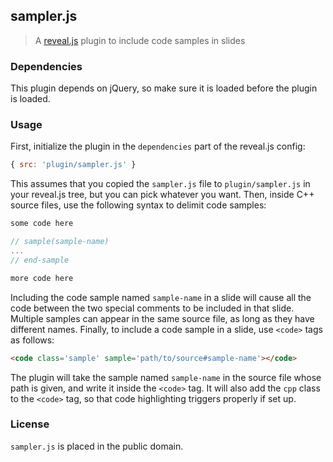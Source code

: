 ## sampler.js
> A [reveal.js][] plugin to include code samples in slides


### Dependencies
This plugin depends on jQuery, so make sure it is loaded before the plugin is
loaded.


### Usage
First, initialize the plugin in the `dependencies` part of the reveal.js config:

```js
{ src: 'plugin/sampler.js' }
```

This assumes that you copied the `sampler.js` file to `plugin/sampler.js` in
your reveal.js tree, but you can pick whatever you want. Then, inside C++
source files, use the following syntax to delimit code samples:

```c++
some code here

// sample(sample-name)
...
// end-sample

more code here
```

Including the code sample named `sample-name` in a slide will cause all
the code between the two special comments to be included in that slide.
Multiple samples can appear in the same source file, as long as they have
different names. Finally, to include a code sample in a slide, use `<code>`
tags as follows:

```html
<code class='sample' sample='path/to/source#sample-name'></code>
```

The plugin will take the sample named `sample-name` in the source file
whose path is given, and write it inside the `<code>` tag. It will also
add the `cpp` class to the `<code>` tag, so that code highlighting triggers
properly if set up.


### License
`sampler.js` is placed in the public domain.


<!-- Links -->
[reveal.js]: https://github.com/hakimel/reveal.js/
